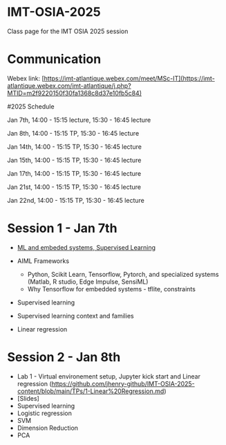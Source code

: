 # IMT-OSIA-2025
Class page for the IMT OSIA 2025 session
# Communication

Webex link: [https://imt-atlantique.webex.com/meet/MSc-IT](https://imt-atlantique.webex.com/imt-atlantique/j.php?MTID=m2f9220150f30fa1368c8d37e10fb5c84)  



#2025 Schedule

Jan 7th, 14:00 - 15:15 lecture, 15:30 - 16:45 lecture

Jan 8th, 14:00 - 15:15 TP, 15:30 - 16:45 lecture

Jan 14th, 14:00 - 15:15 TP, 15:30 - 16:45 lecture

Jan 15th, 14:00 - 15:15 TP, 15:30 - 16:45 lecture

Jan 17th, 14:00 - 15:15 TP, 15:30 - 16:45 lecture

Jan 21st, 14:00 - 15:15 TP, 15:30 - 16:45 lecture

Jan 22nd, 14:00 - 15:15 TP, 15:30 - 16:45 lecture



# Session 1 - Jan 7th

* [ML and embeded systems, Supervised Learning](https://rawcdn.githack.com/jhenry-github/IMT-OSIA-2025-content/76d7404acf007be3796dfce922b61cf219633b36/slides/FirstSession/index.html)

* AIML Frameworks
  * Python, Scikit Learn, Tensorflow, Pytorch, and specialized systems (Matlab, R studio, Edge Impulse, SensiML)
  * Why Tensorflow for embedded systems - tflite, constraints

 * Supervised learning
  * Supervised learning context and families
  * Linear regression


# Session 2 - Jan 8th
  * Lab 1 - Virtual environement setup, Jupyter kick start and Linear regression (https://github.com/jhenry-github/IMT-OSIA-2025-content/blob/main/TPs/1-Linear%20Regression.md)
  * [Slides]
  * Supervised learning
   * Logistic regression
   * SVM
  * Dimension Reduction
   * PCA

